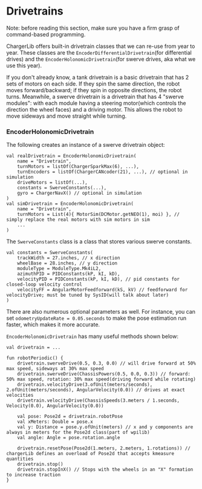 # Drivetrains

Note: before reading this section, make sure you have a firm grasp
of command-based programming.

ChargerLib offers built-in drivetrain classes that we can re-use from year
to year. These classes are the ```EncoderDifferentialDrivetrain```(for differential drives)
and the ```EncoderHolonomicDrivetrain```(for swerve drives, aka what we use this year).

If you don't already know, a tank drivetrain is a basic drivetrain that has 2 sets of motors
on each side. If they spin the same direction, the robot moves forward/backward; 
if they spin in opposite directions, the robot turns. Meanwhile, a swerve drivetrain
is a drivetrain that has 4 "swerve modules": with each module having a steering motor(which
controls the direction the wheel faces) and a driving motor. This allows the robot
to move sideways and move straight while turning.

### EncoderHolonomicDrivetrain

The following creates an instance of a swerve drivetrain object:
```
val realDrivetrain = EncoderHolonomicDrivetrain(
    name = "Drivetrain",
    turnMotors = listOf(ChargerSparkMax(6), ...),
    turnEncoders = listOf(ChargerCANcoder(21), ...), // optional in simulation
    driveMotors = listOf(...),
    constants = SwerveConstants(...),
    gyro = ChargerNavX() // optional in simulation
)
val simDrivetrain = EncoderHolonomicDrivetrain(
    name = "Drivetrain",
    turnMotors = List(4){ MotorSim(DCMotor.getNEO(1), moi) }, // simply replace the real motors with sim motors in sim
    ...
)
```
The ```SwerveConstants``` class is a class that stores various swerve constants. 
```
val constants = SwerveConstants(
    trackWidth = 27.inches, // x direction
    wheelBase = 28.inches, // y direction
    moduleType = ModuleType.Mk4iL2,
    azimuthPID = PIDConstants(kP, kI, kD),
    velocityPID = PIDConstants(kP, kI, kD), // pid constants for closed-loop velocity control
    velocityFF = AngularMotorFeedforward(kS, kV) // feedforward for velocityDrive; must be tuned by SysID(will talk about later)
)
```
There are also numerous optional parameters as well. For instance, you can set ```odometryUpdateRate = 0.05.seconds```
to make the pose estimation run faster, which makes it more accurate.

```EncoderHolonomicDrivetrain``` has many useful methods shown below:
```
val drivetrain = ...

fun robotPeriodic() {
    drivetrain.swerveDrive(0.5, 0.3, 0.0) // will drive forward at 50% max speed, sideways at 30% max speed
    drivetrain.swerveDrive(ChassisPowers(0.5, 0.0, 0.3)) // forward: 50% max speed, rotation: 30% max speed(driving forward while rotating)
    drivetrain.velocityDrive(3.ofUnit(meters/seconds), 2.ofUnit(meters/seconds), AngularVelocity(0.0)) // drives at exact velocities
    drivetrain.velocityDrive(ChassisSpeeds(3.meters / 1.seconds, Velocity(0.0), AngularVelocity(0.0))
    
    val pose: Pose2d = drivetrain.robotPose
    val xMeters: Double = pose.x
    val y: Distance = pose.y.ofUnit(meters) // x and y components are always in meters for the Pose2d class(part of wpilib)
    val angle: Angle = pose.rotation.angle 
    
    drivetrain.resetPose(Pose2d(1.meters, 2.meters, 1.rotations)) // chargerLib defines an overload of Pose2d that accepts kmeasure quantities
    drivetrain.stop()
    drivetrain.stopInX() // Stops with the wheels in an "X" formation to increase traction
}


```
